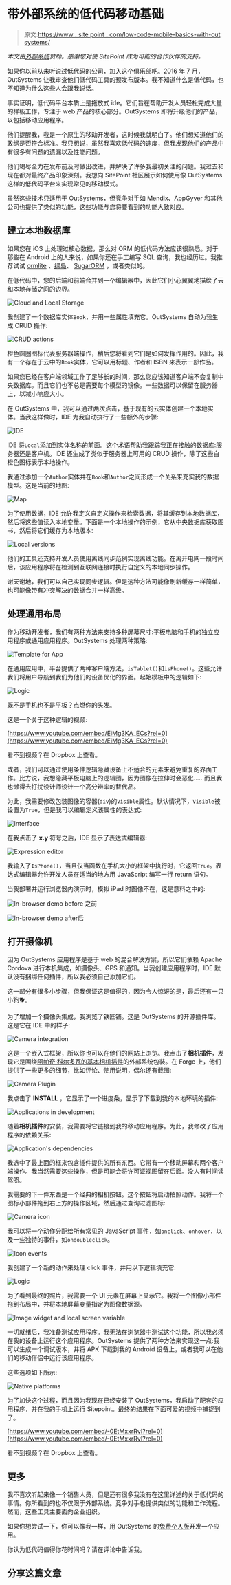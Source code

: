 # 带外部系统的低代码移动基础

> 原文:[https://www . site point . com/low-code-mobile-basics-with-out systems/](https://www.sitepoint.com/low-code-mobile-basics-with-outsystems/)

*本文由[外部系统](https://www.outsystems.com/?utm_source=sitepoint&utm_medium=top_of_article&utm_term=OutSystems&utm_content=Low-Code%20Mobile%20Basics%20with%20OutSystems&utm_campaign=sitepoint#)赞助。感谢您对使 SitePoint 成为可能的合作伙伴的支持。*

如果你以前从未听说过低代码的公司，加入这个俱乐部吧。2016 年 7 月，OutSystems 让我审查他们低代码工具的预发布版本。我不知道什么是低代码，也不知道为什么这些人会跟我说话。

事实证明，低代码平台本质上是拖放式 ide。它们旨在帮助开发人员轻松完成大量的样板工作，专注于 web 产品的核心部分。OutSystems 即将升级他们的产品，以包括移动应用程序。

他们提醒我，我是一个原生的移动开发者，这时候我就明白了。他们想知道他们的政纲是否符合标准。我只想说，虽然我喜欢低代码的速度，但我发现他们的产品中有很多有问题的遗漏以及性能问题。

他们竭尽全力在发布前及时做出改进，并解决了许多我最初关注的问题。我过去和现在都对最终产品印象深刻。我想向 SitePoint 社区展示如何使用像 OutSystems 这样的低代码平台来实现常见的移动模式。

虽然这些技术只适用于 OutSystems，但竞争对手如 Mendix、AppGyver 和其他公司也提供了类似的功能，这些功能与您将要看到的功能大致对应。

## 建立本地数据库

如果您在 iOS 上处理过核心数据，那么对 ORM 的低代码方法应该很熟悉。对于那些在 Android 上的人来说，如果你还在手工编写 SQL 查询，我也经历过。我推荐试试 [ormlite](https://github.com/j256/ormlite-android) 、[绿岛](https://github.com/greenrobot/greenDAO)、 [SugarORM](https://github.com/satyan/sugar) ，或者类似的。

在低代码中，您的后端和前端合并到一个编辑器中，因此它们小心翼翼地描绘了云和本地存储之间的边界。

![Cloud and Local Storage](../Images/6c410fc9e734f4ea812d78dfb6098d82.png)

我创建了一个数据库实体`Book`，并用一些属性填充它。OutSystems 自动为我生成 CRUD 操作:

![CRUD actions](../Images/4a094f6bea44e9b18695721681d70dd0.png)

橙色圆圈图标代表服务器端操作，稍后您将看到它们是如何发挥作用的。因此，我有一个存在于云中的`Book`实体，它可以用标题、作者和 ISBN 来表示一部作品。

如果您已经在客户端领域工作了足够长的时间，那么您应该知道客户端不会复制中央数据库。而且它们也不总是需要每个模型的镜像。一些数据可以保留在服务器上，以减小响应大小。

在 OutSystems 中，我可以通过两次点击，基于现有的云实体创建一个本地实体。当我这样做时，IDE 为我自动执行了一些额外的步骤:

![IDE](../Images/5f2bc2ebf134d8311fba73e81cae52c5.png)

IDE 将`Local`添加到实体名称的前面。这个术语帮助我跟踪我正在接触的数据库:服务器还是客户机。IDE 还生成了类似于服务器上可用的 CRUD 操作，除了这些白橙色图标表示本地操作。

我通过添加一个`Author`实体并在`Book`和`Author`之间形成一个关系来充实我的数据模型。这是当前的地图:

![Map](../Images/77f794cdbd4c7a65d49c001e2fb6dbbc.png)

为了使用数据，IDE 允许我定义自定义操作来检索数据，将其缓存到本地数据库，然后将这些值读入本地变量。下面是一个本地操作的示例，它从中央数据库获取图书，然后将它们缓存为本地版本:

![Local versions](../Images/c9453ddd68e95d338dbb3fd1616d0ec6.png)

他们的工具还支持开发人员使用离线同步范例实现离线功能。在离开电网一段时间后，该应用程序将在检测到互联网连接时执行自定义的本地同步操作。

谢天谢地，我们可以自己实现同步逻辑。但是这种方法可能像刷新缓存一样简单，也可能像带有冲突解决的数据合并一样高级。

## 处理通用布局

作为移动开发者，我们有两种方法来支持多种屏幕尺寸:平板电脑和手机的独立应用程序或通用应用程序。OutSystems 处理两种策略:

![Template for App](../Images/bd895ec606db8a881c23a234c84120af.png)

在通用应用中，平台提供了两种客户端方法，`isTablet()`和`isPhone()`。这些允许我们将用户导航到我们为他们的设备优化的界面。起始模板中的逻辑如下:

![Logic](../Images/416abb1a42ec39303c74f3232a54a0ea.png)

既不是手机也不是平板？点燃你的头发。

这是一个关于这种逻辑的视频:

[https://www.youtube.com/embed/EiMg3KA_ECs?rel=0](https://www.youtube.com/embed/EiMg3KA_ECs?rel=0)

看不到视频？在 Dropbox 上查看。

或者，我们可以通过使用条件逻辑隐藏设备上不适合的元素来避免重复的界面工作。比方说，我想隐藏平板电脑上的逻辑图，因为图像在拉伸时会恶化……而且我也懒得去打扰设计师设计一个高分辨率的替代品。

为此，我需要修改包装图像的容器(`div`)的`Visible`属性。默认情况下，`Visible`被设置为`True`，但是我可以编辑定义该属性的表达式:

![Interface](../Images/b3e25402865cced31e2c11f5c09b034b.png)

在我点击了 **x.y** 符号之后，IDE 显示了表达式编辑器:

![Expression editor](../Images/4b4e31e7b046df9c31857bfb9751bd00.png)

我输入了`IsPhone()`，当且仅当函数在手机大小的框架中执行时，它返回`True`。表达式编辑器允许开发人员在适当的地方用 JavaScript 编写一行 return 语句。

当我部署并运行浏览器内演示时，模拟 iPad 时图像不在，这是意料之中的:

![In-browser demo before](../Images/e6049aca472cd4d2d26e7bcec1a02c1a.png)
之前

![In-browser demo after](../Images/7cf37cae104c53185124d15333a6e3c1.png)后

## 打开摄像机

因为 OutSystems 应用程序是基于 web 的混合解决方案，所以它们依赖 Apache Cordova 进行本机集成，如摄像头、GPS 和通知。当我创建应用程序时，IDE 默认没有捆绑任何插件，所以我必须自己添加它们。

这一部分有很多小步骤，但我保证这是值得的，因为令人惊讶的是，最后还有一只小狗🐕。

为了增加一个摄像头集成，我浏览了铁匠铺。这是 OutSystems 的开源插件库。这是它在 IDE 中的样子:

![Camera integration](../Images/d7d54f70c729732a839db6904926f584.png)

这是一个嵌入式框架，所以你也可以在他们的网站上浏览。我点击了**相机插件**，发现它是围绕[阿帕奇·科尔多瓦的基本相机插件](https://www.npmjs.com/package/cordova-plugin-camera)的外部系统包装。在 Forge 上，他们提供了一些更多的细节，比如评论、使用说明，偶尔还有截图:

![Camera Plugin](../Images/e817e4f78c317f085a580372e4e5eb8a.png)

我点击了 **INSTALL** ，它显示了一个进度条，显示了下载到我的本地环境的插件:

![Applications in development](../Images/20d16ba910a6f5c80c6487147ca972a3.png)

随着**相机插件**的安装，我需要将它链接到我的移动应用程序。为此，我修改了应用程序的依赖关系:

![Application's dependencies](../Images/33377c691263f3e8fbd44d27aa82592c.png)

我选中了最上面的框来包含插件提供的所有东西。它带有一个移动屏幕和两个客户端操作。我当然需要这些操作，但是可能会将许可证视图留在后面。没人有时间读驾照。

我需要的下一件东西是一个经典的相机按钮。这个按钮将启动拍照动作。我将一个图标小部件拖到右上方的操作区域，然后通过查询过滤图标:

![Camera icon](../Images/263c33fae7d8ce04bf3c2a2f495d684d.png)

我可以将一个动作分配给所有常见的 JavaScript 事件，如`onclick`、`onhover`，以及一些独特的事件，如`ondoubleclick`。

![Icon events](../Images/4800d1d44858500fcefe8b3313c3f910.png)

我创建了一个新的动作来处理 click 事件，并用以下逻辑填充它:

![Logic](../Images/0f91ee4ba63809f27881be5ede2302e3.png)

为了看到最终的照片，我需要一个 UI 元素在屏幕上显示它。我将一个图像小部件拖到布局中，并将本地屏幕变量指定为图像数据源。

![Image widget and local screen variable](../Images/e111a292bd09cf79d858936fdfc85fd2.png)

一切就绪后，我准备测试应用程序。我无法在浏览器中测试这个功能，所以我必须在我的设备上运行这个应用程序。OutSystems 提供了两种方法来实现这一点:我可以生成一个调试版本，并将 APK 下载到我的 Android 设备上，或者我可以在他们的移动伴侣中运行该应用程序。

这些选项如下所示:

![Native platforms](../Images/9de4b84257a5d5bf14e7b5bd498377ea.png)

为了加快这个过程，而且因为我现在已经安装了 OutSystems，我启动了配套的应用程序，并在我的手机上运行 Sitepoint。最终的结果在下面可爱的视频中捕捉到了。

[https://www.youtube.com/embed/-0EtMxxrRvI?rel=0](https://www.youtube.com/embed/-0EtMxxrRvI?rel=0)

看不到视频？在 Dropbox 上查看。

## 更多

我不喜欢听起来像一个销售人员，但是还有很多我没有在这里详述的关于低代码的事情。你所看到的也不仅限于外部系统。竞争对手也提供类似的功能和工作流程。然而，这些工具主要面向企业组织。

如果你想尝试一下，你可以像我一样，用 OutSystems 的[免费个人版](https://www.outsystems.com/home/GetStartedForFree.aspx?utm_source=sitepoint&utm_medium=end_of_article&utm_term=OutSystems%E2%80%99%20free%20personal%20edition&utm_content=Low-Code%20Mobile%20Basics%20with%20OutSystems&utm_campaign=sitepoint)开发一个应用。

你认为低代码值得你花时间吗？请在评论中告诉我。

## 分享这篇文章